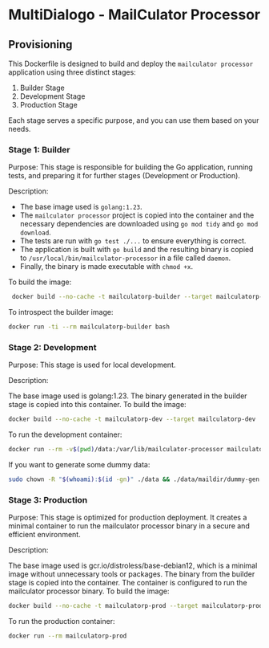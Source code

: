 
# MultiDialogo - MailCulator Processor

## Provisioning

This Dockerfile is designed to build and deploy the `mailculator processor` application using three distinct stages:
1. Builder Stage
2. Development Stage
3. Production Stage

Each stage serves a specific purpose, and you can use them based on your needs.

### Stage 1: Builder

Purpose:
This stage is responsible for building the Go application, running tests, and preparing it for further stages (Development or Production).

Description:
- The base image used is `golang:1.23`.
- The `mailculator processor` project is copied into the container and the necessary dependencies are downloaded using `go mod tidy` and `go mod download`.
- The tests are run with `go test ./...` to ensure everything is correct.
- The application is built with `go build` and the resulting binary is copied to `/usr/local/bin/mailculator-processor` in a file called `daemon`.
- Finally, the binary is made executable with `chmod +x`.

To build the image:
```bash
 docker build --no-cache -t mailculatorp-builder --target mailculatorp-builder .
 ```

To introspect the builder image:

```bash
docker run -ti --rm mailculatorp-builder bash
```

### Stage 2: Development

Purpose: This stage is used for local development.

Description:

The base image used is golang:1.23.
The binary generated in the builder stage is copied into this container.
To build the image:
```bash
docker build --no-cache -t mailculatorp-dev --target mailculatorp-dev .
```

To run the development container:
```bash
docker run --rm -v$(pwd)/data:/var/lib/mailculator-processor mailculatorp-dev
```

If you want to generate some dummy data:
```bash
sudo chown -R "$(whoami):$(id -gn)" ./data && ./data/maildir/dummy-gen.sh
```

### Stage 3: Production

Purpose: This stage is optimized for production deployment. It creates a minimal container to run the mailculator processor binary in a secure and efficient environment.

Description:

The base image used is gcr.io/distroless/base-debian12, which is a minimal image without unnecessary tools or packages.
The binary from the builder stage is copied into the container.
The container is configured to run the mailculator processor binary.
To build the image:
```bash
docker build --no-cache -t mailculatorp-prod --target mailculatorp-prod .
```

To run the production container:
```bash
docker run --rm mailculatorp-prod
```
